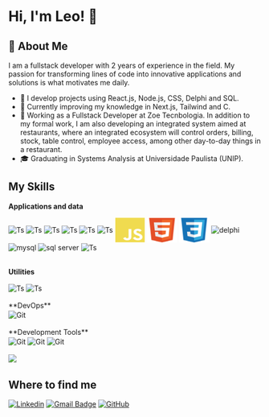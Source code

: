 # Hi, I'm Leo! 👋

## 🚀 About Me
I am a fullstack developer with 2 years of experience in the field. My passion for transforming lines of code into innovative applications and solutions is what motivates me daily.

- 🌱 I develop projects using React.js, Node.js, CSS, Delphi and SQL.
- 🤔 Currently improving my knowledge in Next.js, Tailwind and C.
- 💼 Working as a Fullstack Developer at Zoe Tecnbologia. In addition to my formal work, I am also developing an integrated system aimed at restaurants, where an integrated ecosystem will control orders, billing, stock, table control, employee access, among other day-to-day things in a restaurant.
- 🎓 Graduating in Systems Analysis at Universidade Paulista (UNIP).


## My Skills

**Applications and data**
<div>
   <img align="center" alt="Ts" height="50" width="60" src="https://cdn.jsdelivr.net/gh/devicons/devicon/icons/react/react-original.svg" />        
   <img align="center" alt="Ts" height="50" width="60" src="https://cdn.jsdelivr.net/gh/devicons/devicon@latest/icons/nodejs/nodejs-original-wordmark.svg" />            
   <img align="center" alt="Ts" height="50" width="60" src="https://cdn.jsdelivr.net/gh/devicons/devicon@latest/icons/nextjs/nextjs-original.svg" />                
   <img align="center" alt="Ts" height="50" width="60" src="https://cdn.jsdelivr.net/gh/devicons/devicon@latest/icons/tailwindcss/tailwindcss-original.svg" /> 
   <img align="center" alt="Ts" height="50" width="60" src="https://cdn.jsdelivr.net/gh/devicons/devicon@latest/icons/amazonwebservices/amazonwebservices-plain-wordmark.svg" />
   <img align="center" alt="Ts" height="50" width="60" src="https://cdn.jsdelivr.net/gh/devicons/devicon@latest/icons/c/c-original.svg" />                     
   <img align="center" alt="Js" height="50" width="60" src="https://raw.githubusercontent.com/devicons/devicon/master/icons/javascript/javascript-plain.svg"/>
   <img align="center" alt="HTML" height="50" width="60" src="https://raw.githubusercontent.com/devicons/devicon/master/icons/html5/html5-original.svg">
   <img align="center" alt="CSS" height="50" width="60" src="https://raw.githubusercontent.com/devicons/devicon/master/icons/css3/css3-original.svg">
   
   <img align="center" alt="delphi" height="50" width="60" src="https://img.icons8.com/color/512/delphi-ide.png"/>
   <img align="center" alt="mysql" height="50" width="60" src="https://cdn.jsdelivr.net/gh/devicons/devicon/icons/mysql/mysql-original.svg" />
   <img align="center" alt="sql server" height="50" width="60" src="https://img.icons8.com/color/480/microsoft-sql-server.png" />
   <img align="center" alt="Ts" height="50" width="60" src="https://cdn.jsdelivr.net/gh/devicons/devicon@latest/icons/npm/npm-original-wordmark.svg" />
</div>
<br>

**Utilities**
<div>
   <img align="center" alt="Ts" height="50" width="60" src="https://cdn.jsdelivr.net/gh/devicons/devicon@latest/icons/insomnia/insomnia-original.svg" />
   <img align="center" alt="Ts" height="50" width="60" src="https://cdn.jsdelivr.net/gh/devicons/devicon@latest/icons/postman/postman-original.svg" />          
</div>
<br>
**DevOps**
<div>
   <img align="center" alt="Git" height="50" width="60" src="https://cdn.jsdelivr.net/gh/devicons/devicon/icons/git/git-original.svg" />
</div>
<br>
**Development Tools**
<div>
   <img align="center" alt="Git" height="50" width="60" src="https://cdn.jsdelivr.net/gh/devicons/devicon@latest/icons/vscode/vscode-original.svg" />
   <img align="center" alt="Git" height="50" width="60" src="https://cdn.jsdelivr.net/gh/devicons/devicon@latest/icons/trello/trello-original.svg" />
   <img align="center" alt="Git" height="50" width="60" src="https://cdn.jsdelivr.net/gh/devicons/devicon@latest/icons/figma/figma-original.svg" />
</div>
<br/>

<a href="https://github.com/leonfritas">
  <img height="180em" src="https://github-readme-stats.vercel.app/api?username=leonfritas&theme=dracula&show_icons=true" />
</a>

## Where to find me

[![Linkedin](https://img.shields.io/badge/-leonfritas-blue?style=flat-square&logo=Linkedin&logoColor=white&link=www.linkedin.com/in/leonardo-ribeiro-298a89242/)](https://www.linkedin.com/in/leonardo-ribeiro-298a89242/)
[![Gmail Badge](https://img.shields.io/badge/-leonardo.fullstack.developer@gmail.com-006bed?style=flat-square&logo=Gmail&logoColor=white&link=mailto:leonardo.fullstack.developer@gmail.com)](mailto:leonardo.fullstack.developer@gmail.com)
[![GitHub](https://img.shields.io/github/followers/leonfritas?label=follow&style=social)](https://github.com/leonfritas)

  <br/>
  <br/>
  

